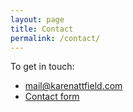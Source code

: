 ```yaml
---
layout: page
title: Contact
permalink: /contact/
---
```


To get in touch:

* [mail@karenattfield.com](mailto:mail@karenattfield.com)
* [Contact form](http://karenattfield.com/contact/)